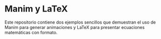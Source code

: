 # Manim y LaTeX

Este repositorio contiene dos ejemplos sencillos que demuestran el uso de Manim para generar animaciones y LaTeX para presentar ecuaciones matemáticas con formato.
